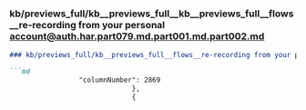 ### kb/previews_full/kb__previews_full__kb__previews_full__flows__re-recording from your personal account@auth.har.part079.md.part001.md.part002.md

```md
### kb/previews_full/kb__previews_full__flows__re-recording from your personal account@auth.har.part079.md.part001.md (part 002)

```md
                 "columnNumber": 2869
                              },
                              {
   
```

```

```
